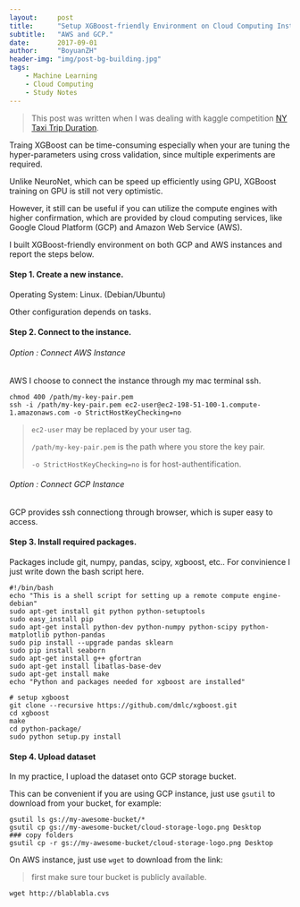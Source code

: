 ```yaml
---
layout:     post
title:      "Setup XGBoost-friendly Environment on Cloud Computing Instance"
subtitle:   "AWS and GCP."
date:       2017-09-01
author:     "BoyuanZH"
header-img: "img/post-bg-building.jpg"
tags:
    - Machine Learning
    - Cloud Computing
    - Study Notes
---
```


>This post was written when I was dealing with kaggle competition [NY Taxi Trip Duration](https://www.kaggle.com/c/nyc-taxi-trip-duration).

Traing XGBoost can be time-consuming especially when your are tuning the hyper-parameters using cross validation, since multiple experiments are required. 

Unlike NeuroNet, which can be speed up efficiently using GPU, XGBoost training on GPU is still not very optimistic. 

However, it still can be useful if you can utilize the compute engines with higher confirmation, which are provided by cloud computing services, like Google Cloud Platform (GCP) and Amazon Web Service (AWS).

I built XGBoost-friendly environment on both GCP and AWS instances and report the steps below.

#### Step 1. Create a new instance.
Operating System: Linux. (Debian/Ubuntu)

Other configuration depends on tasks.

#### Step 2. Connect to the instance.

###### Option : Connect AWS Instance

AWS I choose to connect the instance through my mac terminal ssh.

```
chmod 400 /path/my-key-pair.pem
ssh -i /path/my-key-pair.pem ec2-user@ec2-198-51-100-1.compute-1.amazonaws.com -o StrictHostKeyChecking=no
```
> `ec2-user` may be replaced by your user tag.
> 
> `/path/my-key-pair.pem` is the path where you store the key pair.
> 
> `-o StrictHostKeyChecking=no` is for host-authentification.

###### Option : Connect GCP Instance

GCP provides ssh connectiong through browser, which is super easy to access.

#### Step 3. Install required packages.

Packages include git, numpy, pandas, scipy, xgboost, etc..
For convinience I just write down the bash script here.

```
#!/bin/bash
echo "This is a shell script for setting up a remote compute engine- debian"
sudo apt-get install git python python-setuptools
sudo easy_install pip
sudo apt-get install python-dev python-numpy python-scipy python-matplotlib python-pandas
sudo pip install --upgrade pandas sklearn
sudo pip install seaborn
sudo apt-get install g++ gfortran
sudo apt-get install libatlas-base-dev
sudo apt-get install make
echo "Python and packages needed for xgboost are installed"

# setup xgboost
git clone --recursive https://github.com/dmlc/xgboost.git
cd xgboost
make
cd python-package/
sudo python setup.py install

```

#### Step 4. Upload dataset

In my practice, I upload the dataset onto GCP storage bucket.

This can be convenient if you are using GCP instance, just use `gsutil` to download from your bucket, for example:

```
gsutil ls gs://my-awesome-bucket/*
gsutil cp gs://my-awesome-bucket/cloud-storage-logo.png Desktop
### copy folders
gsutil cp -r gs://my-awesome-bucket/cloud-storage-logo.png Desktop
```

On AWS instance, just use `wget` to download from the link:

> first make sure tour bucket is publicly available.

```
wget http://blablabla.cvs
```

